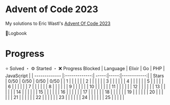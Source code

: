 # Advent of Code 2023
My solutions to Eric Wastl's [Advent Of Code 2023](https://adventofcode.com/2023)

📝Logbook

# Progress
⭐️ Solved ・ ⚙️ Started ・ ❌ Progress Blocked
| Language      | Elixir        | Go    |  PHP | JavaScript  |
| ------------- |:-------------:| -----:|-----:|------------:|
| Stars         |      0/50     |  0/50 | 0/50 | 0/50        |
| 1             |               |       |      |             |
| 2             |               |       |      |             |
| 3             |               |       |      |             |
| 4             |               |       |      |             |
| 5             |               |       |      |             |
| 6             |               |       |      |             |
| 7             |               |       |      |             |
| 8             |               |       |      |             |
| 9             |               |       |      |             |
| 10            |               |       |      |             |
| 11            |               |       |      |             |
| 12            |               |       |      |             |
| 13            |               |       |      |             |
| 14            |               |       |      |             |
| 15            |               |       |      |             |
| 16            |               |       |      |             |
| 17            |               |       |      |             |
| 18            |               |       |      |             |
| 19            |               |       |      |             |
| 20            |               |       |      |             |
| 21            |               |       |      |             |
| 22            |               |       |      |             |
| 23            |               |       |      |             |
| 24            |               |       |      |             |
| 25            |               |       |      |             |
